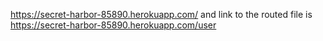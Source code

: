 https://secret-harbor-85890.herokuapp.com/ and link to the routed file is https://secret-harbor-85890.herokuapp.com/user
